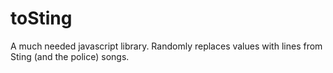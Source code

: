 toSting
=======

A much needed javascript library. Randomly replaces values with lines from Sting (and the police) songs.
